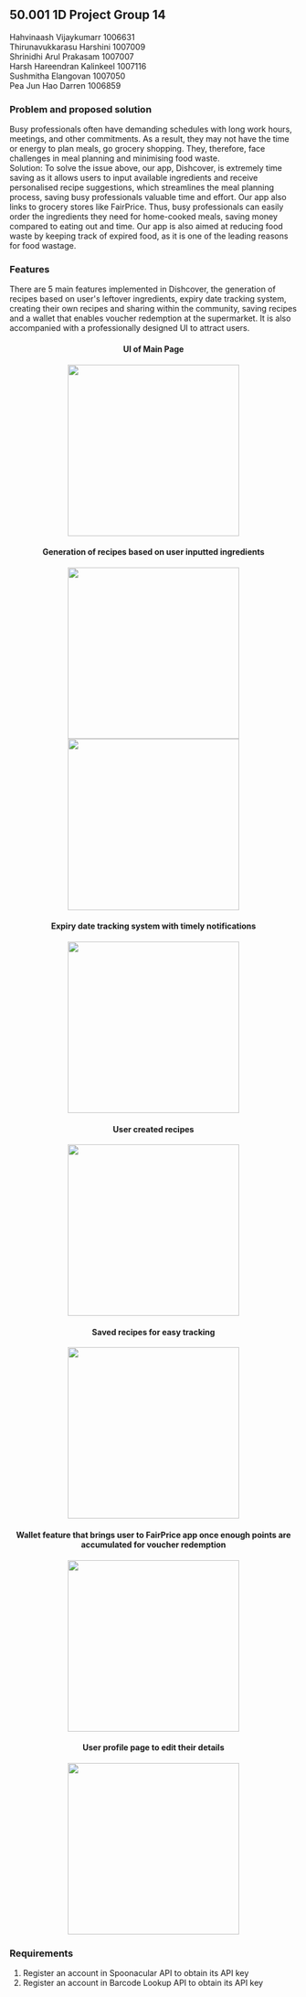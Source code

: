 ## 50.001 1D Project Group 14

Hahvinaash Vijaykumarr      1006631  
Thirunavukkarasu Harshini   1007009  
Shrinidhi Arul Prakasam     1007007  
Harsh Hareendran Kalinkeel  1007116  
Sushmitha Elangovan         1007050  
Pea Jun Hao Darren          1006859  


### Problem and proposed solution
Busy professionals often have demanding schedules with long work hours, meetings, and other commitments. As a result, they may not have the time or energy to plan meals, go grocery shopping. They, therefore, face challenges in meal planning and minimising food waste.    
Solution: To solve the issue above, our app, Dishcover, is extremely time saving as it allows users to input available ingredients and receive personalised recipe suggestions, which streamlines the meal planning process, saving busy professionals valuable time and effort. Our app also links to grocery stores like FairPrice. Thus, busy professionals can easily order the ingredients they need for home-cooked meals, saving money compared to eating out and time. Our app is also aimed at reducing food waste by keeping track of expired food, as it is one of the leading reasons for food wastage. 

### Features
There are 5 main features implemented in Dishcover, the generation of recipes based on user's leftover ingredients, expiry date tracking system, creating their own recipes and sharing within the community, saving recipes and a wallet that enables voucher redemption at the supermarket.
It is also accompanied with a professionally designed UI to attract users.

<h4 align="center">UI of Main Page</h4>
<p align="center">
  <img src="https://github.com/DarrenPea/Dishcover/blob/main/images/MainPageUI.jpg" width="300" />
</p>

<h4 align="center">Generation of recipes based on user inputted ingredients</h4>
<p align="center">
  <img src="https://github.com/DarrenPea/Dishcover/blob/main/images/SearchRecipePage.png" width="300" />
  <img src="https://github.com/DarrenPea/Dishcover/blob/main/images/RecipeDetailsPage.png" width="300" />
</p>

<h4 align="center">Expiry date tracking system with timely notifications</h4>
<p align="center">
  <img src="https://github.com/DarrenPea/Dishcover/blob/main/images/ExpiryTrackerPage.jpg" width="300" />
</p>

<h4 align="center">User created recipes</h4>
<p align="center">
  <img src="https://github.com/DarrenPea/Dishcover/blob/main/images/UserCreatedRecipe.jpg" width="300" />
</p>

<h4 align="center">Saved recipes for easy tracking</h4>
<p align="center">
  <img src="https://github.com/DarrenPea/Dishcover/blob/main/images/SavedRecipePage.png" width="300" />
</p>

<h4 align="center">Wallet feature that brings user to FairPrice app once enough points are accumulated for voucher redemption</h4>
<p align="center">
  <img src="https://github.com/DarrenPea/Dishcover/blob/main/images/WalletPage.jpg" width="300" />
</p>

<h4 align="center">User profile page to edit their details</h4>
<p align="center">
  <img src="https://github.com/DarrenPea/Dishcover/blob/main/images/UserProfile.jpg" width="300" />
</p>

### Requirements
1. Register an account in Spoonacular API to obtain its API key
2. Register an account in Barcode Lookup API to obtain its API key
